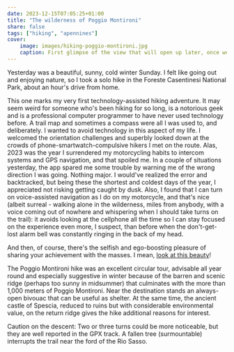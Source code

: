 ```yaml
---
date: 2023-12-15T07:05:25+01:00
title: "The wilderness of Poggio Montironi"
share: false
tags: ["hiking", "apennines"]
cover:
    image: images/hiking-poggio-montironi.jpg
    caption: First glimpse of the view that will open up later, once we reach the summit of Poggio Montironi.
---
```

Yesterday was a beautiful, sunny, cold winter Sunday. I felt like going out and
enjoying nature, so I took a solo hike in the Foreste Casentinesi National Park,
about an hour's drive from home.

This one marks my very first technology-assisted hiking adventure. It may seem
weird for someone who's been hiking for so long, is a notorious geek and is a
professional computer programmer to have never used technology before. A trail
map and sometimes a compass were all I was used to, and deliberately. I wanted
to avoid technology in this aspect of my life. I welcomed the orientation
challenges and superbly looked down at the crowds of phone-smartwatch-compulsive
hikers I met on the route. Alas, 2023 was the year I surrendered my motorcycling
habits to intercom systems and GPS navigation, and that spoiled me. In a couple
of situations yesterday, the app spared me some trouble by warning me of the
wrong direction I was going. Nothing major. I would've realized the error and
backtracked, but being these the shortest and coldest days of the year, I
appreciated not risking getting caught by dusk. Also, I found that I can turn on
voice-assisted navigation as I do on my motorcycle, and that's nice (albeit
surreal - walking alone in the wilderness, miles from anybody, with a voice
coming out of nowhere and whispering when I should take turns on the trail): it
avoids looking at the cellphone all the time so I can stay focused on the
experience even more, I suspect, than before when the don't-get-lost alarm bell
was constantly ringing in the back of my head. 

And then, of course, there's the selfish and ego-boosting pleasure of sharing
your achievement with the masses. I mean, [look at this
beauty](https://out.ac/IPVine)!

The Poggio Montironi hike was an excellent circular tour, advisable all year
round and especially suggestive in winter because of the barren and scenic ridge
(perhaps too sunny in midsummer) that culminates with the more than 1,000 meters
of Poggio Montironi. Near the destination stands an always-open bivouac that can
be useful as shelter. At the same time, the ancient castle of Spescia, reduced
to ruins but with considerable environmental value, on the return ridge gives
the hike additional reasons for interest.

Caution on the descent: Two or three turns could be more noticeable, but they
are well reported in the GPX track. A fallen tree (surmountable) interrupts the
trail near the ford of the Rio Sasso.



 [rss]: https://nicolaiarocci.com/index.xml
 [m]: https://fosstodon.org/@nicola
 [nl]: https://buttondown.email/nicolaiarocci
